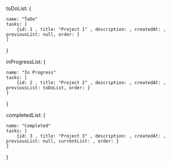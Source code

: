 toDoList: {

    name: "ToDo"
    tasks: [
        {id: 1 , title: "Project 1" , description: , createdAt: , previousList: null, order: }
    ]

}

inProgressList: {

    name: "In Progress"
    tasks: [
        {id: 2 , title: "Project 2" , description: , createdAt: , previousList: toDoList, order: }
    ]

}

completedList: {

    name: "Completed"
    tasks: [
        {id: 3 , title: "Project 3" , description: , createdAt: , previousList: null, currentList: , order: }
    ]

}
